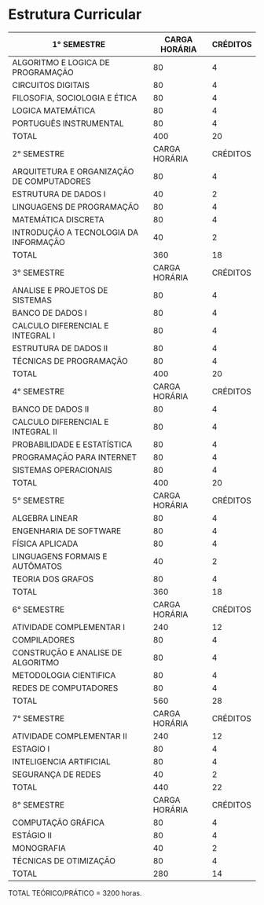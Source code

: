
# Estrutura Curricular

|1° SEMESTRE	|CARGA HORÁRIA	|CRÉDITOS|
|------------|---------------|---------|
|ALGORITMO E LOGICA DE PROGRAMAÇÃO|	80	|4|
|CIRCUITOS DIGITAIS	|80	|4|
|FILOSOFIA, SOCIOLOGIA E ÉTICA	|80|	4|
|LOGICA MATEMÁTICA	|80	|4|
|PORTUGUÊS INSTRUMENTAL	|80	|4|
|TOTAL	|400	|20|
|2° SEMESTRE	|CARGA HORÁRIA	|CRÉDITOS|
|ARQUITETURA E ORGANIZAÇÃO DE COMPUTADORES|	80|	4|
|ESTRUTURA DE DADOS I	|40	|2|
|LINGUAGENS DE PROGRAMAÇÃO|	80|	4|
|MATEMÁTICA DISCRETA	|80	|4|
|INTRODUÇÃO A TECNOLOGIA DA INFORMAÇÃO|	40|	2|
|TOTAL	|360	|18|
|3° SEMESTRE	|CARGA HORÁRIA	|CRÉDITOS|
|ANALISE E PROJETOS DE SISTEMAS|	80|	4|
|BANCO DE DADOS I	|80	|4|
|CALCULO DIFERENCIAL E INTEGRAL I|	80|	4|
|ESTRUTURA DE DADOS II	|80	|4|
|TÉCNICAS DE PROGRAMAÇÃO|	80|	4|
|TOTAL	|400	|20|
|4° SEMESTRE	|CARGA HORÁRIA	|CRÉDITOS|
|BANCO DE DADOS II	|80	|4|
|CALCULO DIFERENCIAL E INTEGRAL II	|80|	4|
|PROBABILIDADE E ESTATÍSTICA|	80|	4|
|PROGRAMAÇÃO PARA INTERNET	|80	|4|
|SISTEMAS OPERACIONAIS|	80|	4|
|TOTAL	|400	|20|
|5° SEMESTRE	|CARGA HORÁRIA|	CRÉDITOS|
|ALGEBRA LINEAR	|80	|4|
|ENGENHARIA DE SOFTWARE|	80|	4|
|FÍSICA APLICADA	|80	|4|
|LINGUAGENS FORMAIS E AUTÔMATOS|	40|	2|
|TEORIA DOS GRAFOS|	80|	4|
|TOTAL	|360	|18|
|6° SEMESTRE	|CARGA HORÁRIA	|CRÉDITOS|
|ATIVIDADE COMPLEMENTAR I	|240|	12|
|COMPILADORES	|80	|4|
|CONSTRUÇÃO E ANALISE DE ALGORITMO|	80|	4|
|METODOLOGIA CIENTIFICA	|80|	4|
|REDES DE COMPUTADORES|	80|	4|
|TOTAL	|560	|28|
|7° SEMESTRE	|CARGA HORÁRIA	|CRÉDITOS|
|ATIVIDADE COMPLEMENTAR II|	240|	12|
|ESTAGIO I	|80	|4|
|INTELIGENCIA ARTIFICIAL	|80	|4|
|SEGURANÇA DE REDES|	40|	2|
|TOTAL	|440	|22|
|8° SEMESTRE	|CARGA HORÁRIA	|CRÉDITOS|
|COMPUTAÇÃO GRÁFICA	|80|	4|
|ESTÁGIO II	|80|	4|
|MONOGRAFIA	|40	|2|
|TÉCNICAS DE OTIMIZAÇÃO|	80|	4|
|TOTAL	|280	|14|


TOTAL TEÓRICO/PRÁTICO = 3200 horas. 
